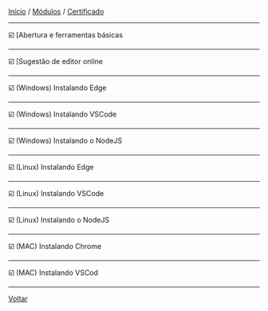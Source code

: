 [Início](https://github.com/Thalyalm/rocketseat-trilha-fundamentar) /
[Módulos](https://github.com/Thalyalm/rocketseat-trilha-fundamentar/tree/main/modulos) /
[Certificado](https://github.com/Thalyalm/rocketseat-trilha-fundamentar/tree/main/certificado)

---

:ballot_box_with_check: [Abertura e ferramentas básicas

---

:ballot_box_with_check: [Sugestão de editor online

---

:ballot_box_with_check: (Windows) Instalando Edge

---

:ballot_box_with_check: (Windows) Instalando VSCode

---

:ballot_box_with_check: (Windows) Instalando o NodeJS

---

:ballot_box_with_check: (Linux) Instalando Edge

---

:ballot_box_with_check: (Linux) Instalando VSCode

---

:ballot_box_with_check: (Linux) Instalando o NodeJS

---

:ballot_box_with_check: (MAC) Instalando Chrome

---

:ballot_box_with_check: (MAC) Instalando VSCod

---

[Voltar](https://github.com/Thalyalm/rocketseat-trilha-fundamentar/tree/main/modulos/ambiente-dev)